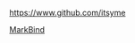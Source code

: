 
<!-- Give link to your github home page -->
<span id="github">https://www.github.com/itsyme</span>

<!-- Give your internal and external projects related to the module -->
<span id="projects">[MarkBind](https://github.com/MarkBind/markbind)</span>